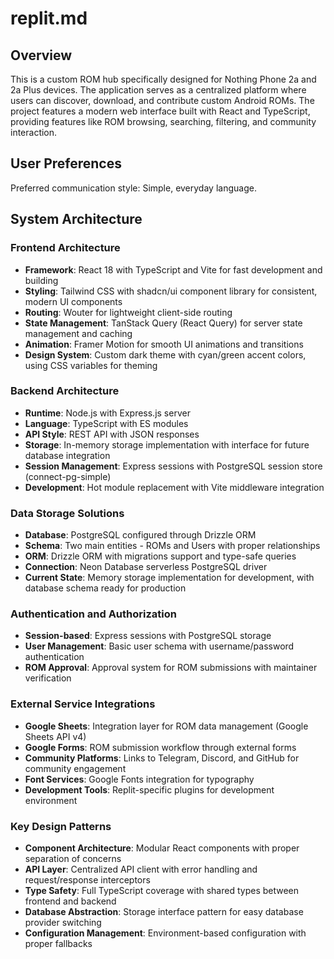 # replit.md

## Overview

This is a custom ROM hub specifically designed for Nothing Phone 2a and 2a Plus devices. The application serves as a centralized platform where users can discover, download, and contribute custom Android ROMs. The project features a modern web interface built with React and TypeScript, providing features like ROM browsing, searching, filtering, and community interaction.

## User Preferences

Preferred communication style: Simple, everyday language.

## System Architecture

### Frontend Architecture
- **Framework**: React 18 with TypeScript and Vite for fast development and building
- **Styling**: Tailwind CSS with shadcn/ui component library for consistent, modern UI components
- **Routing**: Wouter for lightweight client-side routing
- **State Management**: TanStack Query (React Query) for server state management and caching
- **Animation**: Framer Motion for smooth UI animations and transitions
- **Design System**: Custom dark theme with cyan/green accent colors, using CSS variables for theming

### Backend Architecture
- **Runtime**: Node.js with Express.js server
- **Language**: TypeScript with ES modules
- **API Style**: REST API with JSON responses
- **Storage**: In-memory storage implementation with interface for future database integration
- **Session Management**: Express sessions with PostgreSQL session store (connect-pg-simple)
- **Development**: Hot module replacement with Vite middleware integration

### Data Storage Solutions
- **Database**: PostgreSQL configured through Drizzle ORM
- **Schema**: Two main entities - ROMs and Users with proper relationships
- **ORM**: Drizzle ORM with migrations support and type-safe queries
- **Connection**: Neon Database serverless PostgreSQL driver
- **Current State**: Memory storage implementation for development, with database schema ready for production

### Authentication and Authorization
- **Session-based**: Express sessions with PostgreSQL storage
- **User Management**: Basic user schema with username/password authentication
- **ROM Approval**: Approval system for ROM submissions with maintainer verification

### External Service Integrations
- **Google Sheets**: Integration layer for ROM data management (Google Sheets API v4)
- **Google Forms**: ROM submission workflow through external forms
- **Community Platforms**: Links to Telegram, Discord, and GitHub for community engagement
- **Font Services**: Google Fonts integration for typography
- **Development Tools**: Replit-specific plugins for development environment

### Key Design Patterns
- **Component Architecture**: Modular React components with proper separation of concerns
- **API Layer**: Centralized API client with error handling and request/response interceptors
- **Type Safety**: Full TypeScript coverage with shared types between frontend and backend
- **Database Abstraction**: Storage interface pattern for easy database provider switching
- **Configuration Management**: Environment-based configuration with proper fallbacks